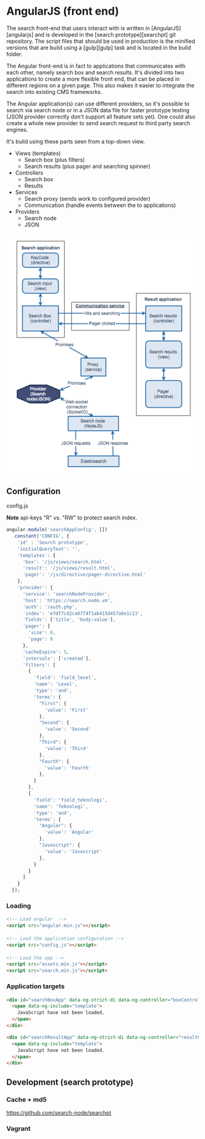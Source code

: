 # AngularJS (front end)
The search front-end that users interact with is written in [AngularJS][angularjs] and is developed in the [search prototype][searchpt] git repository. The script files that should be used in production is the minified versions that are build using a [gulp][gulp] task and is located in the build folder.

The Angular front-end is in fact to applications that communicates with each other, namely search box and search results. It's divided into two applications to create a more flexible front end, that can be placed in different regions on a given page. This also makes it easier to integrate the search into existing CMS frameworks.

The Angular application(s) can use different providers, so it's possible to search via search node or in a JSON data file for faster prototype testing (JSON provider correctly don't support all feature sets yet). One could also create a whole new provider to send search request to third party search engines.

It's build using these parts seen from a top-down view.

* Views (templates)
    * Search box (plus filters)
    * Search results (plus pager and searching spinner)
* Controllers
    * Search box
    * Results
* Services
    * Search proxy (sends work to configured provider)
    * Communication (handle events between the to applications)
* Providers
    * Search node
    * JSON

<!-- Image showing how the different parts communicates. -->
![Search node framework](./images/search_page.png "Search node framework")


## Configuration


config.js

__Note__ api-keys "R" vs. "RW" to protect search index.

```javascript
angular.module('searchAppConfig', [])
  .constant('CONFIG', {
    'id' : 'Search prototype',
    'initialQueryText': '',
    'templates': {
      'box': '/js/views/search.html',
      'result': '/js/views/result.html',
      'pager': '/js/directive/pager-directive.html'
    },
    'provider': {
      'service': 'searchNodeProvider',
      'host': 'https://search.node.vm',
      'auth': '/auth.php',
      'index': 'e7df7cd2ca07f4f1ab415d457a6e1c13',
      'fields': ['title', 'body:value'],
      'pager': {
        'size': 8,
        'page': 0
      },
      'cacheExpire': 5,
      'intervals': ['created'],
      'filters': [
        {
          'field': 'field_level',
          'name': 'Level',
          'type': 'and',
          'terms': {
            "First": {
              'value': 'First'
            },
            "Second": {
              'value': 'Second'
            },
            "Third": {
              'value': 'Third'
            },
            "Fourth": {
              'value': 'Fourth'
            },
          }
        },
        {
          'field': 'field_teknologi',
          'name': 'Teknologi',
          'type': 'and',
          'terms': {
            "Angular": {
              'value': 'Angular'
            },
            "Javascript": {
              'value': 'Javascript'
            },
          }
        }
      ]
    }
  });
```

### Loading

```html
<!-- Load angular  -->
<script src="angular.min.js"></script>

<!-- Load the application configuration -->
<script src="config.js"></script>

<!-- Load the app -->
<script src="assets.min.js"></script>
<script src="search.min.js"></script>
```

### Application targets

```html
<div id="searchBoxApp" data-ng-strict-di data-ng-controller="boxController">
  <span data-ng-include="template">
    JavaScript have not been loaded.
  </span>
</div>
```

```html
<div id="searchResultApp" data-ng-strict-di data-ng-controller="resultController" >
  <span data-ng-include="template">
    JavaScript have not been loaded.
  </span>
</div>
```

## Development (search prototype)

### Cache + md5

https://github.com/search-node/searchpt


### Vagrant
